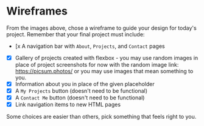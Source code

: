 # Wireframes

From the images above, chose a wireframe to guide your design for today's project. Remember that your final project must include:

- [x  A navigation bar with `About`, `Projects`, and `Contact` pages
- [x]  Gallery of projects created with flexbox - you may use random images in place of project screenshots for now with the random image link: https://picsum.photos/ or you may use images that mean something to you.
- [x]  Information about you in place of the given placeholder
- [x]  A `My Projects` button (doesn't need to be functional)
- [x]  A `Contact Me` button (doesn't need to be functional)
- [x]  Link navigation items to new HTML pages

Some choices are easier than others, pick something that feels right to you. 